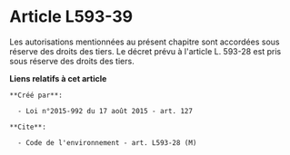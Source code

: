 # Article L593-39

Les autorisations mentionnées au présent chapitre sont accordées sous réserve des droits des tiers. Le décret prévu à
l'article L. 593-28 est pris sous réserve des droits des tiers.

**Liens relatifs à cet article**

	**Créé par**:

	  - Loi n°2015-992 du 17 août 2015 - art. 127

	**Cite**:

	  - Code de l'environnement - art. L593-28 (M)
